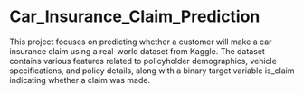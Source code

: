 # Car_Insurance_Claim_Prediction
This project focuses on predicting whether a customer will make a car insurance claim using a real-world dataset from Kaggle. The dataset contains various features related to policyholder demographics, vehicle specifications, and policy details, along with a binary target variable is_claim indicating whether a claim was made.
